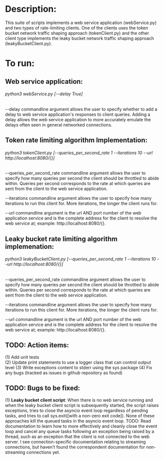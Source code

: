 # Description:

This suite of scripts implements a web service application (webService.py) and
two types of rate-limiting clients. One of the clients uses the token bucket
network traffic shaping approach (tokenClient.py) and the other client type
implements the leaky bucket network traffic shaping approach (leakyBucketClient.py).

# To run:

## Web service application:
######  python3 webService.py [--delay True]

  --delay commandline argument allows the user to specify whether to add a delay
  to web service application's responses to client queries. Adding a delay allows
  the web service application to more accurately emulate the delays often seen
  in general networked connections.


## Token rate limiting algorithm Implementation:
######  python3 tokenClient.py [--queries_per_second_rate 1 --iterations 10 --url http://localhost:8080/{}]

  --queries_per_second_rate commandline argument allows the user to specify how
  many queries per second the client should be throttled to abide within. Queries
  per second corresponds to the rate at which queries are sent from the client to
  the web service application.

  --iterations commandline argument allows the user to specify how many iterations
  to run this client for. More iterations, the longer the client runs for.

  --url commandline argument is the url AND port number of the web application
  service and is the complete address for the client to resolve the web service
  at; example: http://localhost:8080/{}.


## Leaky bucket rate limiting algorithm implemenation:
######  python3 leakyBucketClient.py [--queries_per_second_rate 1 --iterations 10 --url http://localhost:8080/{}]

  --queries_per_second_rate commandline argument allows the user to specify how
  many queries per second the client should be throttled to abide within. Queries
  per second corresponds to the rate at which queries are sent from the client to
  the web service application.

  --iterations commandline argument allows the user to specify how many iterations
  to run this client for. More iterations, the longer the client runs for.

  --url commandline argument is the url AND port number of the web application
  service and is the complete address for the client to resolve the web service
  at; example: http://localhost:8080/{}.


## TODO: Action items:
(1) Add unit tests  
(2) Update print statements to use a logger class that can control output level
(3) Write exceptions content to stderr using the sys package
(4) Fix any bugs (tracked as issues in github repository as found)

## TODO: Bugs to be fixed:
(1) **Leaky bucket client script**: When there is no web service running and when the leaky bucket client script is subsequently started, the script raises exceptions, tries to close the asyncio event loop regardless of pending tasks, and tries to call sys.exit([with a non-zero exit code]). None of these approaches kill the queued tasks in the asyncio event loop. TODO: Read documentation to learn how to more effectively and cleanly close the event loop and cancel any queue tasks following an exception being raised by a thread, such as an exception that the client is not connected to the web server. I see connection-specific documentation relating to streaming connections, but haven't found the correspondent documentation for non-streaming connections yet.
